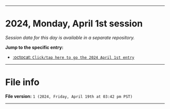 
***

# 2024, Monday, April 1st session

_Session data for this day is available in a separate repository._

**Jump to the specific entry:**

- [:octocat: `Click/tap here to go the 2024 April 1st entry`](https://github.com/seanpm2001/SeansLifeArchive_Images_TinyTower_Y2024/tree/SeansLifeArchive_Images_TinyTower_Y2024_Main-dev/2024/04_April/01/)

***

# File info

**File version:** `1 (2024, Friday, April 19th at 03:42 pm PST)`

***
